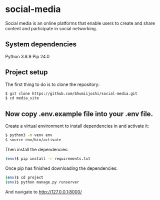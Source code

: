 # social-media

Social media is an online platforms that enable users to create and share content and participate in social networking.

## System dependencies

Python 3.8.9
Pip 24.0

## Project setup

The first thing to do is to clone the repository:

```bash
$ git clone https://github.com/bhumiijoshi/social-media.git
$ cd media_site
```

Now copy .env.example file into your .env file.
-----

Create a virtual environment to install dependencies in and activate it:

```bash
$ python3 -m venv env
$ source env/bin/activate
```

Then install the dependencies:

```bash
(env)$ pip install -r requirements.txt
```

Once pip has finished downloading the dependencies:

```bash
(env)$ cd project
(env)$ python manage.py runserver
```

And navigate to http://127.0.0.1:8000/
